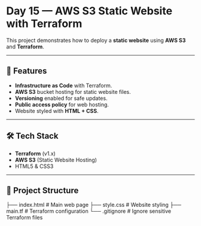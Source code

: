 # Day 15 — AWS S3 Static Website with Terraform

This project demonstrates how to deploy a **static website** using **AWS S3** and **Terraform**.

---

## 📌 Features
- **Infrastructure as Code** with Terraform.
- **AWS S3** bucket hosting for static website files.
- **Versioning** enabled for safe updates.
- **Public access policy** for web hosting.
- Website styled with **HTML + CSS**.

---

## 🛠 Tech Stack
- **Terraform** (v1.x)
- **AWS S3** (Static Website Hosting)
- HTML5 & CSS3

---

## 📂 Project Structure
├── index.html # Main web page
├── style.css # Website styling
├── main.tf # Terraform configuration
└── .gitignore # Ignore sensitive Terraform files
